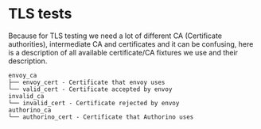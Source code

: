 # TLS tests
Because for TLS testing we need a lot of different CA (Certificate authorities), intermediate CA and certificates and it can be confusing, here is a description of all available certificate/CA fixtures we use and their description.

```
envoy_ca
├── envoy_cert - Certificate that envoy uses
└── valid_cert - Certificate accepted by envoy
invalid_ca
└── invalid_cert - Certificate rejected by envoy
authorino_ca
└── authorino_cert - Certificate that Authorino uses
```